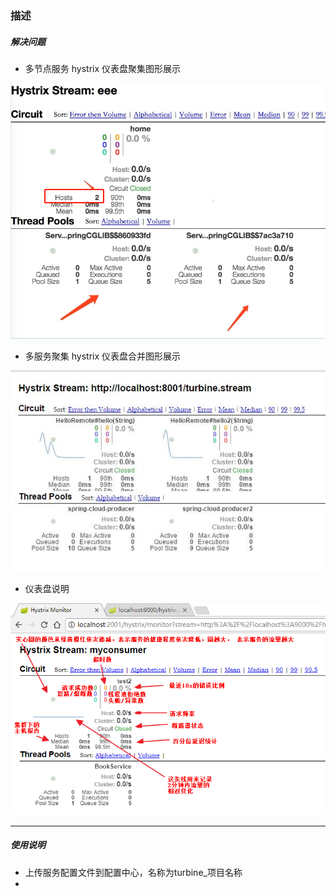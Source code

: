 ### 描述

##### 解决问题
  * 多节点服务 hystrix 仪表盘聚集图形展示
  
  ![多节点](./img/1.png)
  
  * 多服务聚集 hystrix 仪表盘合并图形展示
  
  ![多服务](./img/3.jpg)
  
  * 仪表盘说明
  
  ![多服务](./img/2.png)

-----
##### 使用说明
* 上传服务配置文件到配置中心，名称为turbine_项目名称
* 